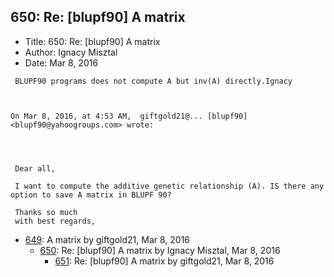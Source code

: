 ## 650: Re: [blupf90] A matrix

- Title: 650: Re: [blupf90] A matrix
- Author: Ignacy Misztal
- Date: Mar 8, 2016
```
 BLUPF90 programs does not compute A but inv(A) directly.Ignacy



On Mar 8, 2016, at 4:53 AM,  giftgold21@... [blupf90] <blupf90@yahoogroups.com> wrote:




 Dear all,

 I want to compute the additive genetic relationship (A). IS there any option to save A matrix in BLUPF 90?

 Thanks so much
 with best regards, 

```

- [649](0649.md): A matrix by giftgold21, Mar 8, 2016
    - [650](0650.md): Re: [blupf90] A matrix by Ignacy Misztal, Mar 8, 2016
        - [651](0651.md): Re: [blupf90] A matrix by giftgold21, Mar 8, 2016
